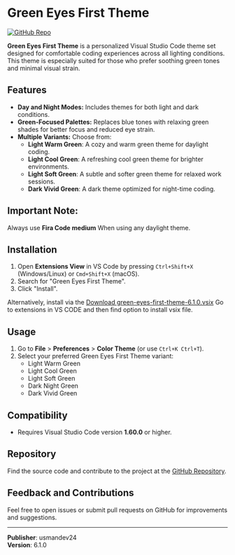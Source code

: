 # Green Eyes First Theme

[![GitHub Repo](https://img.shields.io/badge/source-github-blue)](https://github.com/usmandev24/)

**Green Eyes First Theme** is a personalized Visual Studio Code theme set designed for comfortable coding experiences across all lighting conditions. This theme is especially suited for those who prefer soothing green tones and minimal visual strain.

## Features

- **Day and Night Modes:** Includes themes for both light and dark conditions.
- **Green-Focused Palettes:** Replaces blue tones with relaxing green shades for better focus and reduced eye strain.
- **Multiple Variants:** Choose from:
  - **Light Warm Green**: A cozy and warm green theme for daylight coding.
  - **Light Cool Green**: A refreshing cool green theme for brighter environments.
  - **Light Soft Green**: A subtle and softer green theme for relaxed work sessions.
  - **Dark Vivid Green**: A dark theme optimized for night-time coding.
## Important Note: 
  Always use **Fira Code medium** When using any daylight theme. 
## Installation

1. Open **Extensions View** in VS Code by pressing `Ctrl+Shift+X` (Windows/Linux) or `Cmd+Shift+X` (macOS).
2. Search for "Green Eyes First Theme".
3. Click "Install".

Alternatively, install via the [Download green-eyes-first-theme-6.1.0.vsix](https://github.com/usmandev24/green_light_and_dark_vs_code_theme/releases/download/6.1.0/green-eyes-first-theme-6.1.0.vsix)
Go to extensions in VS CODE and then find option to install vsix file.

## Usage

1. Go to **File** > **Preferences** > **Color Theme** (or use `Ctrl+K Ctrl+T`).
2. Select your preferred Green Eyes First Theme variant:
   - Light Warm Green
   - Light Cool Green
   - Light Soft Green
   - Dark Night Green
   - Dark Vivid Green

## Compatibility

- Requires Visual Studio Code version **1.60.0** or higher.

## Repository

Find the source code and contribute to the project at the [GitHub Repository](https://github.com/usmandev24/green_light_and_dark_vs_code_theme).

## Feedback and Contributions

Feel free to open issues or submit pull requests on GitHub for improvements and suggestions.

---

**Publisher**: usmandev24  
**Version**: 6.1.0
